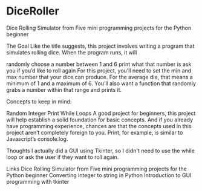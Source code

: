 # DiceRoller

Dice Rolling Simulator from Five mini programming projects for the Python beginner

The Goal
Like the title suggests, this project involves writing a program that simulates rolling dice. When the program runs, it will

randomly choose a number between 1 and 6
print what that number is
ask you if you’d like to roll again
For this project, you’ll need to set the min and max number that your dice can produce. For the average die, that means a minimum of 1 and a maximum of 6. You’ll also want a function that randomly grabs a number within that range and prints it.

Concepts to keep in mind:

Random
Integer
Print
While Loops
A good project for beginners, this project will help establish a solid foundation for basic concepts. And if you already have programming experience, chances are that the concepts used in this project aren’t completely foreign to you. Print, for example, is similar to Javascript’s console.log.

Thoughts
I actually did a GUI using Tkinter, so I didn't need to use the while loop or ask the user if they want to roll again.


Links
Dice Rolling Simulator from Five mini programming projects for the Python beginner
Converting integer to string in Python
Introduction to GUI programming with tkinter
